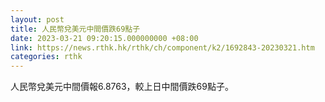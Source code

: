 ```yaml
---
layout: post
title: 人民幣兌美元中間價跌69點子
date: 2023-03-21 09:20:15.000000000 +08:00
link: https://news.rthk.hk/rthk/ch/component/k2/1692843-20230321.htm
categories: rthk
---
```


人民幣兌美元中間價報6.8763，較上日中間價跌69點子。

